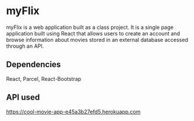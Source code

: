 # myFlix

myFlix is a web application built as a class project. It is a single page application built using React that allows users to create an account and browse information about movies stored in an external database accessed through an API.

## Dependencies

React, Parcel, React-Bootstrap

## API used

https://cool-movie-app-e45a3b27efd5.herokuapp.com